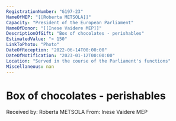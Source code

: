 ```yaml
---
RegistrationNumber: "G197-23"
NameOfMEP: "[[Roberta METSOLA]]"
Capacity: "President of the European Parliament"
NameOfDonor: "[[Inese Vaidere MEP]]"
DescriptionOfGift: "Box of chocolates - perishables"
EstimatedValue: "< 150"
LinkToPhoto: "Photo"
DateOfReception: "2022-06-14T00:00:00"
DateOfNotification: "2023-01-12T00:00:00"
Location: "Served in the course of the Parliament's functions"
Miscellaneous: nan
---
```


# Box of chocolates - perishables

Received by: Roberta METSOLA
From: Inese Vaidere MEP
